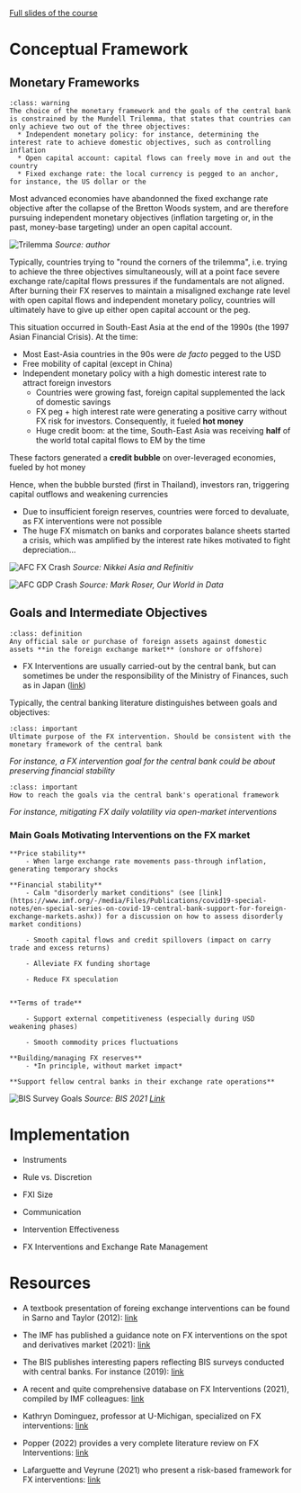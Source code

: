 [Full slides of the course](../Slides/fxi_theory_practice/fxi_theory_practice.pdf)

<!-- https://cheatography.com/xaon/cheat-sheets/emacs-markdown-mode/  -->
# Conceptual Framework

## Monetary Frameworks


`````{admonition} The Mundell Trilemma
:class: warning
The choice of the monetary framework and the goals of the central bank is constrained by the Mundell Trilemma, that states that countries can only achieve two out of the three objectives:
  * Independent monetary policy: for instance, determining the interest rate to achieve domestic objectives, such as controlling inflation 
  * Open capital account: capital flows can freely move in and out the country 
  * Fixed exchange rate: the local currency is pegged to an anchor, for instance, the US dollar or the 
`````

Most advanced economies have abandonned the fixed exchange rate objective after the collapse of the Bretton Woods system, and are therefore pursuing independent monetary objectives (inflation targeting or, in the past, money-base targeting) under an open capital account.

![Trilemma](../Slides/fxi_theory_practice/img/Trilemma.PNG)
*Source: author*

Typically, countries trying to "round the corners of the trilemma", i.e. trying to achieve the three objectives simultaneously, will at a point face severe exchange rate/capital flows pressures if the fundamentals are not aligned. After burning their FX reserves to maintain a misaligned exchange rate level with open capital flows and independent monetary policy, countries will ultimately have to give up either open capital account or the peg. 

This situation occurred in South-East Asia at the end of the 1990s (the 1997 Asian Financial Crisis). At the time:
  * Most East-Asia countries in the 90s were *de facto* pegged to the USD 
  * Free mobility of capital (except in China)
  * Independent monetary policy with a high domestic interest rate to attract foreign investors
    * Countries were growing fast, foreign capital supplemented the lack of domestic savings
    * FX peg + high interest rate were generating a positive carry without FX risk for investors. Consequently, it fueled **hot money**
    * Huge credit boom: at the time, South-East Asia was receiving **half** of the world total capital flows to EM by the time 

These factors generated a **credit bubble** on over-leveraged economies, fueled by hot money

Hence, when the bubble bursted (first in Thailand), investors ran, triggering capital outflows and weakening currencies
  * Due to insufficient foreign reserves, countries were forced to devaluate, as FX interventions were not possible
  * The huge FX mismatch on banks and corporates balance sheets started a crisis, which was amplified by the interest rate hikes motivated to fight depreciation...

  
![AFC FX Crash](../Slides/fxi_theory_practice/img/afc_fx_crash.PNG)
*Source: Nikkei Asia and Refinitiv*


![AFC GDP Crash](../Slides/fxi_theory_practice/img/afc_gdp_crash.png)
*Source: Mark Roser, Our World in Data*


## Goals and Intermediate Objectives

`````{admonition} Definition: FX Interventions
:class: definition
Any official sale or purchase of foreign assets against domestic assets **in the foreign exchange market** (onshore or offshore)
`````
* FX Interventions are usually carried-out by the central bank, but can sometimes be under the responsibility of the Ministry of Finances, such as in Japan ([link](https://www.mof.go.jp/english/policy/international_policy/reference/feio/index.html))

Typically, the central banking literature distinguishes between goals and objectives:

`````{admonition} Central Bank Goal
:class: important
Ultimate purpose of the FX intervention. Should be consistent with the monetary framework of the central bank
````` 
*For instance, a FX intervention goal for the central bank could be about preserving financial stability*


`````{admonition} Intermediate Objectives
:class: important
How to reach the goals via the central bank's operational framework
````` 
*For instance, mitigating FX daily volatility via open-market interventions*


### Main Goals Motivating Interventions on the FX market

    **Price stability**
        - When large exchange rate movements pass-through inflation, generating temporary shocks
        
    **Financial stability**
        - Calm "disorderly market conditions" (see [link](https://www.imf.org/-/media/Files/Publications/covid19-special-notes/en-special-series-on-covid-19-central-bank-support-for-foreign-exchange-markets.ashx)) for a discussion on how to assess disorderly market conditions)
        
        - Smooth capital flows and credit spillovers (impact on carry trade and excess returns)
        
        - Alleviate FX funding shortage
        
        - Reduce FX speculation
        
        
    **Terms of trade**
    
        - Support external competitiveness (especially during USD weakening phases)
        
        - Smooth commodity prices fluctuations
          
    **Building/managing FX reserves**
        - *In principle, without market impact*
    
    **Support fellow central banks in their exchange rate operations**


![BIS Survey Goals](../Slides/fxi_theory_practice/img/bis_fxi_goals.PNG)
*Source: BIS 2021 [Link](https://www.bis.org/publ/bppdf/bispap104b_rh.pdf)*


# Implementation

- Instruments

- Rule vs. Discretion

- FXI Size

- Communication

- Intervention Effectiveness

- FX Interventions and Exchange Rate Management


# Resources

  - A textbook presentation of foreing exchange interventions can be found in Sarno and Taylor (2012): [link](https://www.cambridge.org/core/books/abs/economics-of-exchange-rates/official-intervention-in-the-foreign-exchange-market/539435B26391C092195233098F887850)

 - The IMF has published a guidance note on FX interventions on the spot and derivatives market (2021): [link](https://www.imf.org/-/media/Files/Publications/covid19-special-notes/en-special-series-on-covid-19-central-bank-support-for-foreign-exchange-markets.ashx)           

 - The BIS publishes interesting papers reflecting BIS surveys conducted with central banks. For instance (2019): [link](https://www.bis.org/publ/bppdf/bispap104b-rh.pdf)
    
 - A recent and quite comprehensive database on FX Interventions (2021), compiled by IMF colleagues: [link](https://www.imf.org/en/Publications/WP/Issues/2021/02/19/Foreign-Exchange-Intervention-A-Dataset)

 - Kathryn Dominguez, professor at U-Michigan, specialized on FX interventions: [link](http://www-personal.umich.edu/~kathrynd/index.html)

 - Popper (2022) provides a very complete literature review on FX Interventions: [link](https://www.ssc.wisc.edu/~mchinn/Popper_FXI_apr22.pdf)

- Lafarguette and Veyrune (2021) who present a risk-based framework for FX interventions: [link](https://www.imf.org/en/Publications/WP/Issues/2021/02/12/Foreign-Exchange-Intervention-Rules-for-Central-Banks-A-Risk-based-Framework-50081)









